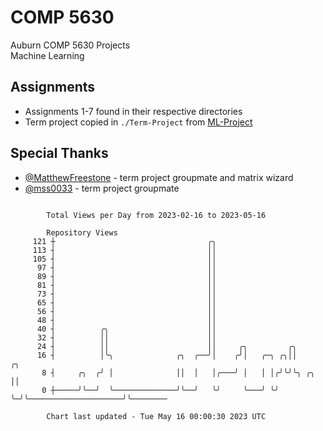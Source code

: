 # COMP 5630
Auburn COMP 5630 Projects  
Machine Learning

## Assignments
- Assignments 1-7 found in their respective directories
- Term project copied in `./Term-Project` from [ML-Project](https://github.com/wumphlett/ML-Project)

## Special Thanks
- [@MatthewFreestone](https://github.com/MatthewFreestone) - term project groupmate and matrix wizard
- [@mss0033](https://github.com/mss0033) - term project groupmate

```

        Total Views per Day from 2023-02-16 to 2023-05-16

        Repository Views
     121 ┼                                  ╭╮
     113 ┤                                  ││
     105 ┤                                  ││
      97 ┤                                  ││
      89 ┤                                  ││
      81 ┤                                  ││
      73 ┤                                  ││
      65 ┤                                  ││
      56 ┤                                  ││
      48 ┤                                  ││
      40 ┤          ╭╮                      ││
      32 ┤          ││                      ││
      24 ┤          ││                      ││     ╭╮         ╭╮
      16 ┤          │╰╮              ╭╮  ╭──╯│    ╭╯│   ╭─╮ ╭╮││                         ╭╮
       8 ┤     ╭╮  ╭╯ │              ││  │   │╭───╯ │   │ │╭╯╰╯╰╮ ╭╮                     ││
       0 ┼─────╯╰──╯  ╰──────────────╯╰──╯   ╰╯     ╰───╯ ╰╯    ╰─╯╰─────────────────────╯╰────────

        Chart last updated - Tue May 16 00:00:30 2023 UTC
        
```
